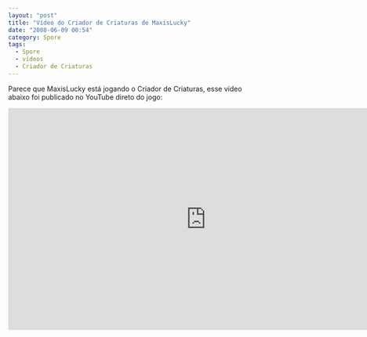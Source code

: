 ```yaml
---
layout: "post"
title: "Vídeo do Criador de Criaturas de MaxisLucky"
date: "2008-06-09 00:54"
category: Spore
tags:
  - Spore
  - vídeos
  - Criador de Criaturas
---
```


Parece que MaxisLucky está jogando o Criador de Criaturas, esse vídeo abaixo foi publicado no YouTube direto do jogo:

<iframe width="806" height="453" src="https://www.youtube.com/embed/FgGLPWwTLQY" frameborder="0" allow="accelerometer; autoplay; encrypted-media; gyroscope; picture-in-picture" allowfullscreen></iframe>
